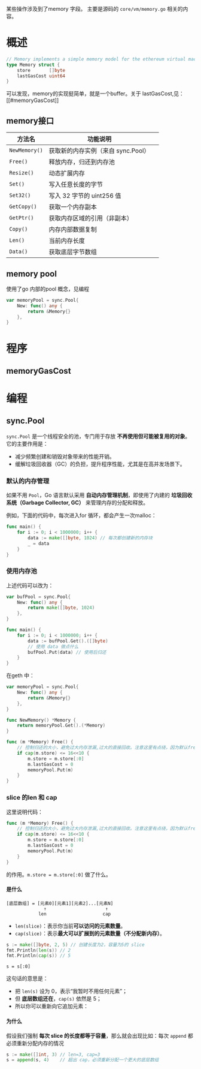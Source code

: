某些操作涉及到了memory 字段。
主要是源码的 `core/vm/memory.go` 相关的内容。
# 概述
```go
// Memory implements a simple memory model for the ethereum virtual machine.
type Memory struct {
	store       []byte
	lastGasCost uint64
}

```
可以发现，memory的实现挺简单，就是一个buffer。关于 lastGasCost,见：[[#memoryGasCost]]

## memory接口

| 方法名           | 功能说明                   |     |
| ------------- | ---------------------- | --- |
| `NewMemory()` | 获取新的内存实例（来自 sync.Pool） |     |
| `Free()`      | 释放内存，归还到内存池            |     |
| `Resize()`    | 动态扩展内存                 |     |
| `Set()`       | 写入任意长度的字节              |     |
| `Set32()`     | 写入 32 字节的 uint256 值    |     |
| `GetCopy()`   | 获取一个内存副本               |     |
| `GetPtr()`    | 获取内存区域的引用（非副本）         |     |
| `Copy()`      | 内存内部数据复制               |     |
| `Len()`       | 当前内存长度                 |     |
| `Data()`      | 获取底层字节数组               |     |
## memory pool
使用了go 内部的pool 概念，见编程
```go
var memoryPool = sync.Pool{
	New: func() any {
		return &Memory{}
	},
}
```
# 程序
## memoryGasCost



# 编程
## sync.Pool

`sync.Pool` 是一个线程安全的池，专门用于存放 **不再使用但可能被复用的对象**。它的主要作用是：

- 减少频繁创建和销毁对象带来的性能开销。
- 缓解垃圾回收器（GC）的负担，提升程序性能，尤其是在高并发场景下。

### 默认的内存管理
如果不用 `Pool`，Go 语言默认采用 **自动内存管理机制**，即使用了内建的 **垃圾回收系统（Garbage Collector, GC）** 来管理内存的分配和释放。

例如，下面的代码中，每次进入for 循环，都会产生一次malloc：
```go
func main() {
	for i := 0; i < 1000000; i++ {
		data := make([]byte, 1024) // 每次都创建新的内存块
		_ = data
	}
}
```

### 使用内存池
上述代码可以改为：
```go
var bufPool = sync.Pool{
	New: func() any {
		return make([]byte, 1024)
	},
}

func main() {
	for i := 0; i < 1000000; i++ {
		data := bufPool.Get().([]byte)
		// 使用 data 做点什么
		bufPool.Put(data) // 使用后归还
	}
}
```

在geth 中：
```go
var memoryPool = sync.Pool{
	New: func() any {
		return &Memory{}
	},
}

func NewMemory() *Memory {
	return memoryPool.Get().(*Memory)
}

func (m *Memory) Free() {
	// 控制归还的大小，避免过大内存泄漏,过大的直接回收。注意这里有点绕，因为默认free，所以有处理的才不被free
	if cap(m.store) <= 16<<10 {
		m.store = m.store[:0]
		m.lastGasCost = 0
		memoryPool.Put(m)
	}
}
```

### slice 的len 和 cap
这里说明代码：
```go
func (m *Memory) Free() {
	// 控制归还的大小，避免过大内存泄漏,过大的直接回收。注意这里有点绕，因为默认free，所以有处理的才不被free
	if cap(m.store) <= 16<<10 {
		m.store = m.store[:0]
		m.lastGasCost = 0
		memoryPool.Put(m)
	}
}
```
 的作用。`m.store = m.store[:0]` 做了什么。
#### 是什么
```
[底层数组] = [元素0][元素1][元素2]...[元素N]
              ↑                      ↑
            len                     cap
```

- `len(slice)`：表示你当前**可以访问的元素数量**。
- `cap(slice)`：表示**最大可以扩展到的元素数量（不分配新内存）**。


```go
s := make([]byte, 2, 5) // 创建长度为2，容量为5的 slice 
fmt.Println(len(s)) // 2 
fmt.Println(cap(s)) // 5
```

```
s = s[:0]
```

这句话的意思是：

- 把 `len(s)` 设为 0，表示“我暂时不用任何元素”；
- 但 **底层数组还在**，`cap(s)` 依然是 5；
- 所以你可以重新向它追加元素：

#### 为什么
假设我们强制 **每次 slice 的长度都等于容量**，那么就会出现比如：每次 `append` 都必须重新分配内存的情况

```go
s := make([]int, 3) // len=3, cap=3
s = append(s, 4)    // 超出 cap，必须重新分配一个更大的底层数组
```

